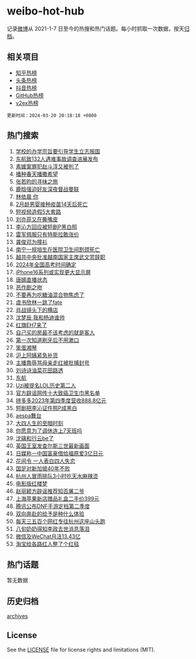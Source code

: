 # weibo-hot-hub

记录[微博](https://www.weibo.com)从 2021-1-7 日至今的热搜和热门话题。每小时抓取一次数据，按天[归档](archives)。

## 相关项目

- [知乎热榜](https://github.com/lonnyzhang423/zhihu-hot-hub)
- [头条热榜](https://github.com/lonnyzhang423/toutiao-hot-hub)
- [抖音热榜](https://github.com/lonnyzhang423/douyin-hot-hub)
- [GitHub热榜](https://github.com/lonnyzhang423/github-hot-hub)
- [v2ex热榜](https://github.com/lonnyzhang423/v2ex-hot-hub)


`更新时间：2024-03-20 20:18:18 +0800`

## 热门搜索

1. [学校的办学宗旨要引导学生立志报国](https://m.weibo.cn/search?containerid=100103type%3D1%26t%3D10%26q%3D%23%E5%AD%A6%E6%A0%A1%E7%9A%84%E5%8A%9E%E5%AD%A6%E5%AE%97%E6%97%A8%E8%A6%81%E5%BC%95%E5%AF%BC%E5%AD%A6%E7%94%9F%E7%AB%8B%E5%BF%97%E6%8A%A5%E5%9B%BD%23&stream_entry_id=51&isnewpage=1&extparam=seat%3D1%26filter_type%3Drealtimehot%26stream_entry_id%3D51%26pos%3D0%26c_type%3D51%26dgr%3D0%26q%3D%2523%25E5%25AD%25A6%25E6%25A0%25A1%25E7%259A%2584%25E5%258A%259E%25E5%25AD%25A6%25E5%25AE%2597%25E6%2597%25A8%25E8%25A6%2581%25E5%25BC%2595%25E5%25AF%25BC%25E5%25AD%25A6%25E7%2594%259F%25E7%25AB%258B%25E5%25BF%2597%25E6%258A%25A5%25E5%259B%25BD%2523%26cate%3D10103%26display_time%3D1710937096%26pre_seqid%3D1710937096970030014184)
1. [东航致132人遇难事故调查进展发布](https://m.weibo.cn/search?containerid=100103type%3D1%26t%3D10%26q%3D%23%E4%B8%9C%E8%88%AA%E8%87%B4132%E4%BA%BA%E9%81%87%E9%9A%BE%E4%BA%8B%E6%95%85%E8%B0%83%E6%9F%A5%E8%BF%9B%E5%B1%95%E5%8F%91%E5%B8%83%23&stream_entry_id=31&isnewpage=1&extparam=seat%3D1%26lcate%3D5001%26pos%3D0%26realpos%3D1%26q%3D%2523%25E4%25B8%259C%25E8%2588%25AA%25E8%2587%25B4132%25E4%25BA%25BA%25E9%2581%2587%25E9%259A%25BE%25E4%25BA%258B%25E6%2595%2585%25E8%25B0%2583%25E6%259F%25A5%25E8%25BF%259B%25E5%25B1%2595%25E5%258F%2591%25E5%25B8%2583%2523%26dgr%3D0%26filter_type%3Drealtimehot%26cate%3D5001%26c_type%3D31%26flag%3D2%26stream_entry_id%3D31%26band_rank%3D1%26display_time%3D1710937096%26pre_seqid%3D1710937096970030014184)
1. [素媛案罪犯赵斗淳又被判了](https://m.weibo.cn/search?containerid=100103type%3D1%26t%3D10%26q%3D%23%E7%B4%A0%E5%AA%9B%E6%A1%88%E7%BD%AA%E7%8A%AF%E8%B5%B5%E6%96%97%E6%B7%B3%E5%8F%88%E8%A2%AB%E5%88%A4%E4%BA%86%23&stream_entry_id=31&isnewpage=1&extparam=seat%3D1%26lcate%3D5001%26pos%3D1%26realpos%3D2%26q%3D%2523%25E7%25B4%25A0%25E5%25AA%259B%25E6%25A1%2588%25E7%25BD%25AA%25E7%258A%25AF%25E8%25B5%25B5%25E6%2596%2597%25E6%25B7%25B3%25E5%258F%2588%25E8%25A2%25AB%25E5%2588%25A4%25E4%25BA%2586%2523%26dgr%3D0%26filter_type%3Drealtimehot%26cate%3D5001%26c_type%3D31%26flag%3D1%26stream_entry_id%3D31%26band_rank%3D2%26display_time%3D1710937096%26pre_seqid%3D1710937096970030014184)
1. [播种春天播撒希望](https://m.weibo.cn/search?containerid=100103type%3D1%26t%3D10%26q%3D%23%E6%92%AD%E7%A7%8D%E6%98%A5%E5%A4%A9%E6%92%AD%E6%92%92%E5%B8%8C%E6%9C%9B%23&stream_entry_id=31&isnewpage=1&extparam=seat%3D1%26lcate%3D5001%26pos%3D2%26realpos%3D3%26q%3D%2523%25E6%2592%25AD%25E7%25A7%258D%25E6%2598%25A5%25E5%25A4%25A9%25E6%2592%25AD%25E6%2592%2592%25E5%25B8%258C%25E6%259C%259B%2523%26dgr%3D0%26filter_type%3Drealtimehot%26cate%3D5001%26c_type%3D31%26flag%3D0%26stream_entry_id%3D31%26band_rank%3D3%26display_time%3D1710937096%26pre_seqid%3D1710937096970030014184)
1. [张若昀的寻味之旅](https://m.weibo.cn/search?containerid=100103type%3D1%26t%3D10%26q%3D%23%E5%BC%A0%E8%8B%A5%E6%98%80%E7%9A%84%E5%AF%BB%E5%91%B3%E4%B9%8B%E6%97%85%23&stream_entry_id=31&isnewpage=1&extparam=seat%3D1%26topic_ad%3D1%26lcate%3D5001%26is_ad_pos%3D1%26pos%3D3%26stream_entry_id%3D31%26q%3D%2523%25E5%25BC%25A0%25E8%258B%25A5%25E6%2598%2580%25E7%259A%2584%25E5%25AF%25BB%25E5%2591%25B3%25E4%25B9%258B%25E6%2597%2585%2523%26dgr%3D0%26filter_type%3Drealtimehot%26band_rank%3D4%26c_type%3D31%26adid%3D227154%26cate%3D5001%26display_time%3D1710937096%26pre_seqid%3D1710937096970030014184)
1. [鹿晗强迫好友深夜督战曼联](https://m.weibo.cn/search?containerid=100103type%3D1%26t%3D10%26q%3D%E9%B9%BF%E6%99%97%E5%BC%BA%E8%BF%AB%E5%A5%BD%E5%8F%8B%E6%B7%B1%E5%A4%9C%E7%9D%A3%E6%88%98%E6%9B%BC%E8%81%94&stream_entry_id=31&isnewpage=1&extparam=seat%3D1%26lcate%3D5001%26pos%3D4%26realpos%3D4%26q%3D%25E9%25B9%25BF%25E6%2599%2597%25E5%25BC%25BA%25E8%25BF%25AB%25E5%25A5%25BD%25E5%258F%258B%25E6%25B7%25B1%25E5%25A4%259C%25E7%259D%25A3%25E6%2588%2598%25E6%259B%25BC%25E8%2581%2594%26dgr%3D0%26filter_type%3Drealtimehot%26cate%3D5001%26c_type%3D31%26flag%3D1%26stream_entry_id%3D31%26band_rank%3D4%26display_time%3D1710937096%26pre_seqid%3D1710937096970030014184)
1. [林依晨 你](https://m.weibo.cn/search?containerid=100103type%3D1%26t%3D10%26q%3D%E6%9E%97%E4%BE%9D%E6%99%A8+%E4%BD%A0&stream_entry_id=31&isnewpage=1&extparam=seat%3D1%26lcate%3D5001%26pos%3D5%26realpos%3D5%26q%3D%25E6%259E%2597%25E4%25BE%259D%25E6%2599%25A8%2520%25E4%25BD%25A0%26dgr%3D0%26filter_type%3Drealtimehot%26cate%3D5001%26c_type%3D31%26flag%3D2%26stream_entry_id%3D31%26band_rank%3D5%26display_time%3D1710937096%26pre_seqid%3D1710937096970030014184)
1. [2月龄男婴接种疫苗14天后死亡](https://m.weibo.cn/search?containerid=100103type%3D1%26t%3D10%26q%3D%232%E6%9C%88%E9%BE%84%E7%94%B7%E5%A9%B4%E6%8E%A5%E7%A7%8D%E7%96%AB%E8%8B%9714%E5%A4%A9%E5%90%8E%E6%AD%BB%E4%BA%A1%23&stream_entry_id=31&isnewpage=1&extparam=seat%3D1%26lcate%3D5001%26pos%3D6%26realpos%3D6%26q%3D%25232%25E6%259C%2588%25E9%25BE%2584%25E7%2594%25B7%25E5%25A9%25B4%25E6%258E%25A5%25E7%25A7%258D%25E7%2596%25AB%25E8%258B%259714%25E5%25A4%25A9%25E5%2590%258E%25E6%25AD%25BB%25E4%25BA%25A1%2523%26dgr%3D0%26filter_type%3Drealtimehot%26cate%3D5001%26c_type%3D31%26flag%3D1%26stream_entry_id%3D31%26band_rank%3D6%26display_time%3D1710937096%26pre_seqid%3D1710937096970030014184)
1. [短视频造假5大套路](https://m.weibo.cn/search?containerid=100103type%3D1%26t%3D10%26q%3D%23%E7%9F%AD%E8%A7%86%E9%A2%91%E9%80%A0%E5%81%875%E5%A4%A7%E5%A5%97%E8%B7%AF%23&stream_entry_id=31&isnewpage=1&extparam=seat%3D1%26lcate%3D5001%26is_ad_pos%3D1%26pos%3D7%26stream_entry_id%3D31%26q%3D%2523%25E7%259F%25AD%25E8%25A7%2586%25E9%25A2%2591%25E9%2580%25A0%25E5%2581%25875%25E5%25A4%25A7%25E5%25A5%2597%25E8%25B7%25AF%2523%26dgr%3D0%26filter_type%3Drealtimehot%26band_rank%3D7%26c_type%3D31%26adid%3D227693%26cate%3D5001%26display_time%3D1710937096%26pre_seqid%3D1710937096970030014184)
1. [刘亦菲又在撕嘴皮](https://m.weibo.cn/search?containerid=100103type%3D1%26t%3D10%26q%3D%23%E5%88%98%E4%BA%A6%E8%8F%B2%E5%8F%88%E5%9C%A8%E6%92%95%E5%98%B4%E7%9A%AE%23&stream_entry_id=31&isnewpage=1&extparam=seat%3D1%26lcate%3D5001%26pos%3D8%26realpos%3D7%26q%3D%2523%25E5%2588%2598%25E4%25BA%25A6%25E8%258F%25B2%25E5%258F%2588%25E5%259C%25A8%25E6%2592%2595%25E5%2598%25B4%25E7%259A%25AE%2523%26dgr%3D0%26filter_type%3Drealtimehot%26cate%3D5001%26c_type%3D31%26flag%3D1%26stream_entry_id%3D31%26band_rank%3D7%26display_time%3D1710937096%26pre_seqid%3D1710937096970030014184)
1. [李沁方回应被短剧P黑白照](https://m.weibo.cn/search?containerid=100103type%3D1%26t%3D10%26q%3D%23%E6%9D%8E%E6%B2%81%E6%96%B9%E5%9B%9E%E5%BA%94%E8%A2%AB%E7%9F%AD%E5%89%A7P%E9%BB%91%E7%99%BD%E7%85%A7%23&stream_entry_id=31&isnewpage=1&extparam=seat%3D1%26lcate%3D5001%26pos%3D9%26realpos%3D8%26q%3D%2523%25E6%259D%258E%25E6%25B2%2581%25E6%2596%25B9%25E5%259B%259E%25E5%25BA%2594%25E8%25A2%25AB%25E7%259F%25AD%25E5%2589%25A7P%25E9%25BB%2591%25E7%2599%25BD%25E7%2585%25A7%2523%26dgr%3D0%26filter_type%3Drealtimehot%26cate%3D5001%26c_type%3D31%26flag%3D2%26stream_entry_id%3D31%26band_rank%3D8%26display_time%3D1710937096%26pre_seqid%3D1710937096970030014184)
1. [雷军佩服只有特斯拉敢涨价](https://m.weibo.cn/search?containerid=100103type%3D1%26t%3D10%26q%3D%23%E9%9B%B7%E5%86%9B%E4%BD%A9%E6%9C%8D%E5%8F%AA%E6%9C%89%E7%89%B9%E6%96%AF%E6%8B%89%E6%95%A2%E6%B6%A8%E4%BB%B7%23&stream_entry_id=31&isnewpage=1&extparam=seat%3D1%26lcate%3D5001%26pos%3D10%26realpos%3D9%26q%3D%2523%25E9%259B%25B7%25E5%2586%259B%25E4%25BD%25A9%25E6%259C%258D%25E5%258F%25AA%25E6%259C%2589%25E7%2589%25B9%25E6%2596%25AF%25E6%258B%2589%25E6%2595%25A2%25E6%25B6%25A8%25E4%25BB%25B7%2523%26dgr%3D0%26filter_type%3Drealtimehot%26cate%3D5001%26c_type%3D31%26flag%3D1%26stream_entry_id%3D31%26band_rank%3D9%26display_time%3D1710937096%26pre_seqid%3D1710937096970030014184)
1. [龚俊邓为撞衫](https://m.weibo.cn/search?containerid=100103type%3D1%26t%3D10%26q%3D%23%E9%BE%9A%E4%BF%8A%E9%82%93%E4%B8%BA%E6%92%9E%E8%A1%AB%23&stream_entry_id=31&isnewpage=1&extparam=seat%3D1%26lcate%3D5001%26pos%3D11%26realpos%3D10%26q%3D%2523%25E9%25BE%259A%25E4%25BF%258A%25E9%2582%2593%25E4%25B8%25BA%25E6%2592%259E%25E8%25A1%25AB%2523%26dgr%3D0%26filter_type%3Drealtimehot%26cate%3D5001%26c_type%3D31%26flag%3D1%26stream_entry_id%3D31%26band_rank%3D10%26display_time%3D1710937096%26pre_seqid%3D1710937096970030014184)
1. [南宁一规培生在医院卫生间割颈死亡](https://m.weibo.cn/search?containerid=100103type%3D1%26t%3D10%26q%3D%23%E5%8D%97%E5%AE%81%E4%B8%80%E8%A7%84%E5%9F%B9%E7%94%9F%E5%9C%A8%E5%8C%BB%E9%99%A2%E5%8D%AB%E7%94%9F%E9%97%B4%E5%89%B2%E9%A2%88%E6%AD%BB%E4%BA%A1%23&stream_entry_id=31&isnewpage=1&extparam=seat%3D1%26lcate%3D5001%26pos%3D12%26realpos%3D11%26q%3D%2523%25E5%258D%2597%25E5%25AE%2581%25E4%25B8%2580%25E8%25A7%2584%25E5%259F%25B9%25E7%2594%259F%25E5%259C%25A8%25E5%258C%25BB%25E9%2599%25A2%25E5%258D%25AB%25E7%2594%259F%25E9%2597%25B4%25E5%2589%25B2%25E9%25A2%2588%25E6%25AD%25BB%25E4%25BA%25A1%2523%26dgr%3D0%26filter_type%3Drealtimehot%26cate%3D5001%26c_type%3D31%26flag%3D2%26stream_entry_id%3D31%26band_rank%3D11%26display_time%3D1710937096%26pre_seqid%3D1710937096970030014184)
1. [越共中央批准越南国家主席武文赏辞职](https://m.weibo.cn/search?containerid=100103type%3D1%26t%3D10%26q%3D%23%E8%B6%8A%E5%85%B1%E4%B8%AD%E5%A4%AE%E6%89%B9%E5%87%86%E8%B6%8A%E5%8D%97%E5%9B%BD%E5%AE%B6%E4%B8%BB%E5%B8%AD%E6%AD%A6%E6%96%87%E8%B5%8F%E8%BE%9E%E8%81%8C%23&stream_entry_id=31&isnewpage=1&extparam=seat%3D1%26lcate%3D5001%26pos%3D13%26realpos%3D12%26q%3D%2523%25E8%25B6%258A%25E5%2585%25B1%25E4%25B8%25AD%25E5%25A4%25AE%25E6%2589%25B9%25E5%2587%2586%25E8%25B6%258A%25E5%258D%2597%25E5%259B%25BD%25E5%25AE%25B6%25E4%25B8%25BB%25E5%25B8%25AD%25E6%25AD%25A6%25E6%2596%2587%25E8%25B5%258F%25E8%25BE%259E%25E8%2581%258C%2523%26dgr%3D0%26filter_type%3Drealtimehot%26cate%3D5001%26c_type%3D31%26flag%3D1%26stream_entry_id%3D31%26band_rank%3D12%26display_time%3D1710937096%26pre_seqid%3D1710937096970030014184)
1. [2024年全国高考时间确定](https://m.weibo.cn/search?containerid=100103type%3D1%26t%3D10%26q%3D%232024%E5%B9%B4%E5%85%A8%E5%9B%BD%E9%AB%98%E8%80%83%E6%97%B6%E9%97%B4%E7%A1%AE%E5%AE%9A%23&stream_entry_id=31&isnewpage=1&extparam=seat%3D1%26lcate%3D5001%26pos%3D14%26realpos%3D13%26q%3D%25232024%25E5%25B9%25B4%25E5%2585%25A8%25E5%259B%25BD%25E9%25AB%2598%25E8%2580%2583%25E6%2597%25B6%25E9%2597%25B4%25E7%25A1%25AE%25E5%25AE%259A%2523%26dgr%3D0%26filter_type%3Drealtimehot%26cate%3D5001%26c_type%3D31%26flag%3D0%26stream_entry_id%3D31%26band_rank%3D13%26display_time%3D1710937096%26pre_seqid%3D1710937096970030014184)
1. [iPhone16系列或实现更大显示屏](https://m.weibo.cn/search?containerid=100103type%3D1%26t%3D10%26q%3D%23iPhone16%E7%B3%BB%E5%88%97%E6%88%96%E5%AE%9E%E7%8E%B0%E6%9B%B4%E5%A4%A7%E6%98%BE%E7%A4%BA%E5%B1%8F%23&stream_entry_id=31&isnewpage=1&extparam=seat%3D1%26lcate%3D5001%26pos%3D15%26realpos%3D14%26q%3D%2523iPhone16%25E7%25B3%25BB%25E5%2588%2597%25E6%2588%2596%25E5%25AE%259E%25E7%258E%25B0%25E6%259B%25B4%25E5%25A4%25A7%25E6%2598%25BE%25E7%25A4%25BA%25E5%25B1%258F%2523%26dgr%3D0%26filter_type%3Drealtimehot%26cate%3D5001%26c_type%3D31%26flag%3D0%26stream_entry_id%3D31%26band_rank%3D14%26display_time%3D1710937096%26pre_seqid%3D1710937096970030014184)
1. [唐嫣直播状态](https://m.weibo.cn/search?containerid=100103type%3D1%26t%3D10%26q%3D%E5%94%90%E5%AB%A3%E7%9B%B4%E6%92%AD%E7%8A%B6%E6%80%81&stream_entry_id=31&isnewpage=1&extparam=seat%3D1%26lcate%3D5001%26pos%3D16%26realpos%3D15%26q%3D%25E5%2594%2590%25E5%25AB%25A3%25E7%259B%25B4%25E6%2592%25AD%25E7%258A%25B6%25E6%2580%2581%26dgr%3D0%26filter_type%3Drealtimehot%26cate%3D5001%26c_type%3D31%26flag%3D1%26stream_entry_id%3D31%26band_rank%3D15%26display_time%3D1710937096%26pre_seqid%3D1710937096970030014184)
1. [恶作剧之吻](https://m.weibo.cn/search?containerid=100103type%3D1%26t%3D10%26q%3D%E6%81%B6%E4%BD%9C%E5%89%A7%E4%B9%8B%E5%90%BB&stream_entry_id=31&isnewpage=1&extparam=seat%3D1%26lcate%3D5001%26pos%3D17%26realpos%3D16%26q%3D%25E6%2581%25B6%25E4%25BD%259C%25E5%2589%25A7%25E4%25B9%258B%25E5%2590%25BB%26dgr%3D0%26filter_type%3Drealtimehot%26cate%3D5001%26c_type%3D31%26flag%3D0%26stream_entry_id%3D31%26band_rank%3D16%26display_time%3D1710937096%26pre_seqid%3D1710937096970030014184)
1. [不要再为吃糖油混合物焦虑了](https://m.weibo.cn/search?containerid=100103type%3D1%26t%3D10%26q%3D%23%E4%B8%8D%E8%A6%81%E5%86%8D%E4%B8%BA%E5%90%83%E7%B3%96%E6%B2%B9%E6%B7%B7%E5%90%88%E7%89%A9%E7%84%A6%E8%99%91%E4%BA%86%23&stream_entry_id=31&isnewpage=1&extparam=seat%3D1%26lcate%3D5001%26pos%3D18%26realpos%3D17%26q%3D%2523%25E4%25B8%258D%25E8%25A6%2581%25E5%2586%258D%25E4%25B8%25BA%25E5%2590%2583%25E7%25B3%2596%25E6%25B2%25B9%25E6%25B7%25B7%25E5%2590%2588%25E7%2589%25A9%25E7%2584%25A6%25E8%2599%2591%25E4%25BA%2586%2523%26dgr%3D0%26filter_type%3Drealtimehot%26cate%3D5001%26c_type%3D31%26flag%3D0%26stream_entry_id%3D31%26band_rank%3D17%26display_time%3D1710937096%26pre_seqid%3D1710937096970030014184)
1. [虞书欣林一跳了fate](https://m.weibo.cn/search?containerid=100103type%3D1%26t%3D10%26q%3D%23%E8%99%9E%E4%B9%A6%E6%AC%A3%E6%9E%97%E4%B8%80%E8%B7%B3%E4%BA%86fate%23&stream_entry_id=31&isnewpage=1&extparam=seat%3D1%26lcate%3D5001%26pos%3D19%26realpos%3D18%26q%3D%2523%25E8%2599%259E%25E4%25B9%25A6%25E6%25AC%25A3%25E6%259E%2597%25E4%25B8%2580%25E8%25B7%25B3%25E4%25BA%2586fate%2523%26dgr%3D0%26filter_type%3Drealtimehot%26cate%3D5001%26c_type%3D31%26flag%3D1%26stream_entry_id%3D31%26band_rank%3D18%26display_time%3D1710937096%26pre_seqid%3D1710937096970030014184)
1. [肖战镜头下的横店](https://m.weibo.cn/search?containerid=100103type%3D1%26t%3D10%26q%3D%23%E8%82%96%E6%88%98%E9%95%9C%E5%A4%B4%E4%B8%8B%E7%9A%84%E6%A8%AA%E5%BA%97%23&stream_entry_id=31&isnewpage=1&extparam=seat%3D1%26lcate%3D5001%26pos%3D20%26realpos%3D19%26q%3D%2523%25E8%2582%2596%25E6%2588%2598%25E9%2595%259C%25E5%25A4%25B4%25E4%25B8%258B%25E7%259A%2584%25E6%25A8%25AA%25E5%25BA%2597%2523%26dgr%3D0%26filter_type%3Drealtimehot%26cate%3D5001%26c_type%3D31%26flag%3D1%26stream_entry_id%3D31%26band_rank%3D19%26display_time%3D1710937096%26pre_seqid%3D1710937096970030014184)
1. [沈梦辰 我和杨迪谁帅](https://m.weibo.cn/search?containerid=100103type%3D1%26t%3D10%26q%3D%E6%B2%88%E6%A2%A6%E8%BE%B0+%E6%88%91%E5%92%8C%E6%9D%A8%E8%BF%AA%E8%B0%81%E5%B8%85&stream_entry_id=31&isnewpage=1&extparam=seat%3D1%26lcate%3D5001%26pos%3D21%26realpos%3D20%26q%3D%25E6%25B2%2588%25E6%25A2%25A6%25E8%25BE%25B0%2520%25E6%2588%2591%25E5%2592%258C%25E6%259D%25A8%25E8%25BF%25AA%25E8%25B0%2581%25E5%25B8%2585%26dgr%3D0%26filter_type%3Drealtimehot%26cate%3D5001%26c_type%3D31%26flag%3D1%26stream_entry_id%3D31%26band_rank%3D20%26display_time%3D1710937096%26pre_seqid%3D1710937096970030014184)
1. [红旗EH7来了](https://m.weibo.cn/search?containerid=100103type%3D1%26t%3D10%26q%3D%23%E7%BA%A2%E6%97%97EH7%E6%9D%A5%E4%BA%86%23&stream_entry_id=31&isnewpage=1&extparam=seat%3D1%26lcate%3D5001%26pos%3D22%26realpos%3D21%26q%3D%2523%25E7%25BA%25A2%25E6%2597%2597EH7%25E6%259D%25A5%25E4%25BA%2586%2523%26dgr%3D0%26filter_type%3Drealtimehot%26adid%3D227695%26cate%3D5001%26c_type%3D31%26flag%3D0%26stream_entry_id%3D31%26band_rank%3D21%26display_time%3D1710937096%26pre_seqid%3D1710937096970030014184)
1. [自己买的房最不该考虑的就是客人](https://m.weibo.cn/search?containerid=100103type%3D1%26t%3D10%26q%3D%23%E8%87%AA%E5%B7%B1%E4%B9%B0%E7%9A%84%E6%88%BF%E6%9C%80%E4%B8%8D%E8%AF%A5%E8%80%83%E8%99%91%E7%9A%84%E5%B0%B1%E6%98%AF%E5%AE%A2%E4%BA%BA%23&stream_entry_id=31&isnewpage=1&extparam=seat%3D1%26lcate%3D5001%26pos%3D23%26realpos%3D22%26q%3D%2523%25E8%2587%25AA%25E5%25B7%25B1%25E4%25B9%25B0%25E7%259A%2584%25E6%2588%25BF%25E6%259C%2580%25E4%25B8%258D%25E8%25AF%25A5%25E8%2580%2583%25E8%2599%2591%25E7%259A%2584%25E5%25B0%25B1%25E6%2598%25AF%25E5%25AE%25A2%25E4%25BA%25BA%2523%26dgr%3D0%26filter_type%3Drealtimehot%26cate%3D5001%26c_type%3D31%26flag%3D1%26stream_entry_id%3D31%26band_rank%3D22%26display_time%3D1710937096%26pre_seqid%3D1710937096970030014184)
1. [第一次知道刷牙后不用漱口](https://m.weibo.cn/search?containerid=100103type%3D1%26t%3D10%26q%3D%23%E7%AC%AC%E4%B8%80%E6%AC%A1%E7%9F%A5%E9%81%93%E5%88%B7%E7%89%99%E5%90%8E%E4%B8%8D%E7%94%A8%E6%BC%B1%E5%8F%A3%23&stream_entry_id=31&isnewpage=1&extparam=seat%3D1%26lcate%3D5001%26pos%3D24%26realpos%3D23%26q%3D%2523%25E7%25AC%25AC%25E4%25B8%2580%25E6%25AC%25A1%25E7%259F%25A5%25E9%2581%2593%25E5%2588%25B7%25E7%2589%2599%25E5%2590%258E%25E4%25B8%258D%25E7%2594%25A8%25E6%25BC%25B1%25E5%258F%25A3%2523%26dgr%3D0%26filter_type%3Drealtimehot%26cate%3D5001%26c_type%3D31%26flag%3D0%26stream_entry_id%3D31%26band_rank%3D23%26display_time%3D1710937096%26pre_seqid%3D1710937096970030014184)
1. [笨蛋湘琴](https://m.weibo.cn/search?containerid=100103type%3D1%26t%3D10%26q%3D%E7%AC%A8%E8%9B%8B%E6%B9%98%E7%90%B4&stream_entry_id=31&isnewpage=1&extparam=seat%3D1%26lcate%3D5001%26pos%3D25%26realpos%3D24%26q%3D%25E7%25AC%25A8%25E8%259B%258B%25E6%25B9%2598%25E7%2590%25B4%26dgr%3D0%26filter_type%3Drealtimehot%26cate%3D5001%26c_type%3D31%26flag%3D1%26stream_entry_id%3D31%26band_rank%3D24%26display_time%3D1710937096%26pre_seqid%3D1710937096970030014184)
1. [沪上阿姨紧急补货](https://m.weibo.cn/search?containerid=100103type%3D1%26t%3D10%26q%3D%23%E6%B2%AA%E4%B8%8A%E9%98%BF%E5%A7%A8%E7%B4%A7%E6%80%A5%E8%A1%A5%E8%B4%A7%23&stream_entry_id=31&isnewpage=1&extparam=seat%3D1%26lcate%3D5001%26pos%3D26%26realpos%3D25%26q%3D%2523%25E6%25B2%25AA%25E4%25B8%258A%25E9%2598%25BF%25E5%25A7%25A8%25E7%25B4%25A7%25E6%2580%25A5%25E8%25A1%25A5%25E8%25B4%25A7%2523%26dgr%3D0%26filter_type%3Drealtimehot%26cate%3D5001%26c_type%3D31%26flag%3D1%26stream_entry_id%3D31%26band_rank%3D25%26display_time%3D1710937096%26pre_seqid%3D1710937096970030014184)
1. [主播靠辱骂母亲走红被批捕封号](https://m.weibo.cn/search?containerid=100103type%3D1%26t%3D10%26q%3D%23%E4%B8%BB%E6%92%AD%E9%9D%A0%E8%BE%B1%E9%AA%82%E6%AF%8D%E4%BA%B2%E8%B5%B0%E7%BA%A2%E8%A2%AB%E6%89%B9%E6%8D%95%E5%B0%81%E5%8F%B7%23&stream_entry_id=31&isnewpage=1&extparam=seat%3D1%26lcate%3D5001%26pos%3D27%26realpos%3D26%26q%3D%2523%25E4%25B8%25BB%25E6%2592%25AD%25E9%259D%25A0%25E8%25BE%25B1%25E9%25AA%2582%25E6%25AF%258D%25E4%25BA%25B2%25E8%25B5%25B0%25E7%25BA%25A2%25E8%25A2%25AB%25E6%2589%25B9%25E6%258D%2595%25E5%25B0%2581%25E5%258F%25B7%2523%26dgr%3D0%26filter_type%3Drealtimehot%26cate%3D5001%26c_type%3D31%26flag%3D0%26stream_entry_id%3D31%26band_rank%3D26%26display_time%3D1710937096%26pre_seqid%3D1710937096970030014184)
1. [刘诗诗油菜花田路透](https://m.weibo.cn/search?containerid=100103type%3D1%26t%3D10%26q%3D%23%E5%88%98%E8%AF%97%E8%AF%97%E6%B2%B9%E8%8F%9C%E8%8A%B1%E7%94%B0%E8%B7%AF%E9%80%8F%23&stream_entry_id=31&isnewpage=1&extparam=seat%3D1%26lcate%3D5001%26pos%3D28%26realpos%3D27%26q%3D%2523%25E5%2588%2598%25E8%25AF%2597%25E8%25AF%2597%25E6%25B2%25B9%25E8%258F%259C%25E8%258A%25B1%25E7%2594%25B0%25E8%25B7%25AF%25E9%2580%258F%2523%26dgr%3D0%26filter_type%3Drealtimehot%26cate%3D5001%26c_type%3D31%26flag%3D1%26stream_entry_id%3D31%26band_rank%3D27%26display_time%3D1710937096%26pre_seqid%3D1710937096970030014184)
1. [东航](https://m.weibo.cn/search?containerid=100103type%3D1%26t%3D10%26q%3D%E4%B8%9C%E8%88%AA&stream_entry_id=31&isnewpage=1&extparam=seat%3D1%26lcate%3D5001%26pos%3D29%26realpos%3D28%26q%3D%25E4%25B8%259C%25E8%2588%25AA%26dgr%3D0%26filter_type%3Drealtimehot%26cate%3D5001%26c_type%3D31%26flag%3D0%26stream_entry_id%3D31%26band_rank%3D28%26display_time%3D1710937096%26pre_seqid%3D1710937096970030014184)
1. [Uzi被提名LOL历史第二人](https://m.weibo.cn/search?containerid=100103type%3D1%26t%3D10%26q%3D%23Uzi%E8%A2%AB%E6%8F%90%E5%90%8DLOL%E5%8E%86%E5%8F%B2%E7%AC%AC%E4%BA%8C%E4%BA%BA%23&stream_entry_id=31&isnewpage=1&extparam=seat%3D1%26lcate%3D5001%26pos%3D30%26realpos%3D29%26q%3D%2523Uzi%25E8%25A2%25AB%25E6%258F%2590%25E5%2590%258DLOL%25E5%258E%2586%25E5%258F%25B2%25E7%25AC%25AC%25E4%25BA%258C%25E4%25BA%25BA%2523%26dgr%3D0%26filter_type%3Drealtimehot%26cate%3D5001%26c_type%3D31%26flag%3D1%26stream_entry_id%3D31%26band_rank%3D29%26display_time%3D1710937096%26pre_seqid%3D1710937096970030014184)
1. [官方辟谣网传十大致癌卫生巾黑名单](https://m.weibo.cn/search?containerid=100103type%3D1%26t%3D10%26q%3D%23%E5%AE%98%E6%96%B9%E8%BE%9F%E8%B0%A3%E7%BD%91%E4%BC%A0%E5%8D%81%E5%A4%A7%E8%87%B4%E7%99%8C%E5%8D%AB%E7%94%9F%E5%B7%BE%E9%BB%91%E5%90%8D%E5%8D%95%23&stream_entry_id=31&isnewpage=1&extparam=seat%3D1%26lcate%3D5001%26pos%3D31%26realpos%3D30%26q%3D%2523%25E5%25AE%2598%25E6%2596%25B9%25E8%25BE%259F%25E8%25B0%25A3%25E7%25BD%2591%25E4%25BC%25A0%25E5%258D%2581%25E5%25A4%25A7%25E8%2587%25B4%25E7%2599%258C%25E5%258D%25AB%25E7%2594%259F%25E5%25B7%25BE%25E9%25BB%2591%25E5%2590%258D%25E5%258D%2595%2523%26dgr%3D0%26filter_type%3Drealtimehot%26cate%3D5001%26c_type%3D31%26flag%3D1%26stream_entry_id%3D31%26band_rank%3D30%26display_time%3D1710937096%26pre_seqid%3D1710937096970030014184)
1. [拼多多2023年第四季度营收888.8亿元](https://m.weibo.cn/search?containerid=100103type%3D1%26t%3D10%26q%3D%23%E6%8B%BC%E5%A4%9A%E5%A4%9A2023%E5%B9%B4%E7%AC%AC%E5%9B%9B%E5%AD%A3%E5%BA%A6%E8%90%A5%E6%94%B6888.8%E4%BA%BF%E5%85%83%23&stream_entry_id=31&isnewpage=1&extparam=seat%3D1%26lcate%3D5001%26pos%3D32%26realpos%3D31%26q%3D%2523%25E6%258B%25BC%25E5%25A4%259A%25E5%25A4%259A2023%25E5%25B9%25B4%25E7%25AC%25AC%25E5%259B%259B%25E5%25AD%25A3%25E5%25BA%25A6%25E8%2590%25A5%25E6%2594%25B6888.8%25E4%25BA%25BF%25E5%2585%2583%2523%26dgr%3D0%26filter_type%3Drealtimehot%26cate%3D5001%26c_type%3D31%26flag%3D1%26stream_entry_id%3D31%26band_rank%3D31%26display_time%3D1710937096%26pre_seqid%3D1710937096970030014184)
1. [短剧把李沁证件照P成黑白](https://m.weibo.cn/search?containerid=100103type%3D1%26t%3D10%26q%3D%23%E7%9F%AD%E5%89%A7%E6%8A%8A%E6%9D%8E%E6%B2%81%E8%AF%81%E4%BB%B6%E7%85%A7P%E6%88%90%E9%BB%91%E7%99%BD%23&stream_entry_id=31&isnewpage=1&extparam=seat%3D1%26lcate%3D5001%26pos%3D33%26realpos%3D32%26q%3D%2523%25E7%259F%25AD%25E5%2589%25A7%25E6%258A%258A%25E6%259D%258E%25E6%25B2%2581%25E8%25AF%2581%25E4%25BB%25B6%25E7%2585%25A7P%25E6%2588%2590%25E9%25BB%2591%25E7%2599%25BD%2523%26dgr%3D0%26filter_type%3Drealtimehot%26cate%3D5001%26c_type%3D31%26flag%3D0%26stream_entry_id%3D31%26band_rank%3D32%26display_time%3D1710937096%26pre_seqid%3D1710937096970030014184)
1. [aespa舞台](https://m.weibo.cn/search?containerid=100103type%3D1%26t%3D10%26q%3Daespa%E8%88%9E%E5%8F%B0&stream_entry_id=31&isnewpage=1&extparam=seat%3D1%26lcate%3D5001%26pos%3D34%26realpos%3D33%26q%3Daespa%25E8%2588%259E%25E5%258F%25B0%26dgr%3D0%26filter_type%3Drealtimehot%26cate%3D5001%26c_type%3D31%26flag%3D0%26stream_entry_id%3D31%26band_rank%3D33%26display_time%3D1710937096%26pre_seqid%3D1710937096970030014184)
1. [大四人生的至暗时刻](https://m.weibo.cn/search?containerid=100103type%3D1%26t%3D10%26q%3D%23%E5%A4%A7%E5%9B%9B%E4%BA%BA%E7%94%9F%E7%9A%84%E8%87%B3%E6%9A%97%E6%97%B6%E5%88%BB%23&stream_entry_id=31&isnewpage=1&extparam=seat%3D1%26lcate%3D5001%26pos%3D35%26realpos%3D34%26q%3D%2523%25E5%25A4%25A7%25E5%259B%259B%25E4%25BA%25BA%25E7%2594%259F%25E7%259A%2584%25E8%2587%25B3%25E6%259A%2597%25E6%2597%25B6%25E5%2588%25BB%2523%26dgr%3D0%26filter_type%3Drealtimehot%26cate%3D5001%26c_type%3D31%26flag%3D1%26stream_entry_id%3D31%26band_rank%3D34%26display_time%3D1710937096%26pre_seqid%3D1710937096970030014184)
1. [你愿意为了调休连上7天班吗](https://m.weibo.cn/search?containerid=100103type%3D1%26t%3D10%26q%3D%23%E4%BD%A0%E6%84%BF%E6%84%8F%E4%B8%BA%E4%BA%86%E8%B0%83%E4%BC%91%E8%BF%9E%E4%B8%8A7%E5%A4%A9%E7%8F%AD%E5%90%97%23&stream_entry_id=31&isnewpage=1&extparam=seat%3D1%26lcate%3D5001%26pos%3D36%26realpos%3D35%26q%3D%2523%25E4%25BD%25A0%25E6%2584%25BF%25E6%2584%258F%25E4%25B8%25BA%25E4%25BA%2586%25E8%25B0%2583%25E4%25BC%2591%25E8%25BF%259E%25E4%25B8%258A7%25E5%25A4%25A9%25E7%258F%25AD%25E5%2590%2597%2523%26dgr%3D0%26filter_type%3Drealtimehot%26cate%3D5001%26c_type%3D31%26flag%3D0%26stream_entry_id%3D31%26band_rank%3D35%26display_time%3D1710937096%26pre_seqid%3D1710937096970030014184)
1. [沈璃和行云be了](https://m.weibo.cn/search?containerid=100103type%3D1%26t%3D10%26q%3D%23%E6%B2%88%E7%92%83%E5%92%8C%E8%A1%8C%E4%BA%91be%E4%BA%86%23&stream_entry_id=31&isnewpage=1&extparam=seat%3D1%26lcate%3D5001%26pos%3D37%26realpos%3D36%26q%3D%2523%25E6%25B2%2588%25E7%2592%2583%25E5%2592%258C%25E8%25A1%258C%25E4%25BA%2591be%25E4%25BA%2586%2523%26dgr%3D0%26filter_type%3Drealtimehot%26cate%3D5001%26c_type%3D31%26flag%3D1%26stream_entry_id%3D31%26band_rank%3D36%26display_time%3D1710937096%26pre_seqid%3D1710937096970030014184)
1. [英国王室发查尔斯三世最新画面](https://m.weibo.cn/search?containerid=100103type%3D1%26t%3D10%26q%3D%23%E8%8B%B1%E5%9B%BD%E7%8E%8B%E5%AE%A4%E5%8F%91%E6%9F%A5%E5%B0%94%E6%96%AF%E4%B8%89%E4%B8%96%E6%9C%80%E6%96%B0%E7%94%BB%E9%9D%A2%23&stream_entry_id=31&isnewpage=1&extparam=seat%3D1%26lcate%3D5001%26pos%3D38%26realpos%3D37%26q%3D%2523%25E8%258B%25B1%25E5%259B%25BD%25E7%258E%258B%25E5%25AE%25A4%25E5%258F%2591%25E6%259F%25A5%25E5%25B0%2594%25E6%2596%25AF%25E4%25B8%2589%25E4%25B8%2596%25E6%259C%2580%25E6%2596%25B0%25E7%2594%25BB%25E9%259D%25A2%2523%26dgr%3D0%26filter_type%3Drealtimehot%26cate%3D5001%26c_type%3D31%26flag%3D0%26stream_entry_id%3D31%26band_rank%3D37%26display_time%3D1710937096%26pre_seqid%3D1710937096970030014184)
1. [日媒称一中国富豪借给福原爱3亿日元](https://m.weibo.cn/search?containerid=100103type%3D1%26t%3D10%26q%3D%23%E6%97%A5%E5%AA%92%E7%A7%B0%E4%B8%80%E4%B8%AD%E5%9B%BD%E5%AF%8C%E8%B1%AA%E5%80%9F%E7%BB%99%E7%A6%8F%E5%8E%9F%E7%88%B13%E4%BA%BF%E6%97%A5%E5%85%83%23&stream_entry_id=31&isnewpage=1&extparam=seat%3D1%26lcate%3D5001%26pos%3D39%26realpos%3D38%26q%3D%2523%25E6%2597%25A5%25E5%25AA%2592%25E7%25A7%25B0%25E4%25B8%2580%25E4%25B8%25AD%25E5%259B%25BD%25E5%25AF%258C%25E8%25B1%25AA%25E5%2580%259F%25E7%25BB%2599%25E7%25A6%258F%25E5%258E%259F%25E7%2588%25B13%25E4%25BA%25BF%25E6%2597%25A5%25E5%2585%2583%2523%26dgr%3D0%26filter_type%3Drealtimehot%26cate%3D5001%26c_type%3D31%26flag%3D1%26stream_entry_id%3D31%26band_rank%3D38%26display_time%3D1710937096%26pre_seqid%3D1710937096970030014184)
1. [花间令 一人表白四人失恋](https://m.weibo.cn/search?containerid=100103type%3D1%26t%3D10%26q%3D%E8%8A%B1%E9%97%B4%E4%BB%A4+%E4%B8%80%E4%BA%BA%E8%A1%A8%E7%99%BD%E5%9B%9B%E4%BA%BA%E5%A4%B1%E6%81%8B&stream_entry_id=31&isnewpage=1&extparam=seat%3D1%26lcate%3D5001%26pos%3D40%26realpos%3D39%26q%3D%25E8%258A%25B1%25E9%2597%25B4%25E4%25BB%25A4%2520%25E4%25B8%2580%25E4%25BA%25BA%25E8%25A1%25A8%25E7%2599%25BD%25E5%259B%259B%25E4%25BA%25BA%25E5%25A4%25B1%25E6%2581%258B%26dgr%3D0%26filter_type%3Drealtimehot%26cate%3D5001%26c_type%3D31%26flag%3D1%26stream_entry_id%3D31%26band_rank%3D39%26display_time%3D1710937096%26pre_seqid%3D1710937096970030014184)
1. [国足对新加坡40年不败](https://m.weibo.cn/search?containerid=100103type%3D1%26t%3D10%26q%3D%23%E5%9B%BD%E8%B6%B3%E5%AF%B9%E6%96%B0%E5%8A%A0%E5%9D%A140%E5%B9%B4%E4%B8%8D%E8%B4%A5%23&stream_entry_id=31&isnewpage=1&extparam=seat%3D1%26lcate%3D5001%26pos%3D41%26realpos%3D40%26q%3D%2523%25E5%259B%25BD%25E8%25B6%25B3%25E5%25AF%25B9%25E6%2596%25B0%25E5%258A%25A0%25E5%259D%25A140%25E5%25B9%25B4%25E4%25B8%258D%25E8%25B4%25A5%2523%26dgr%3D0%26filter_type%3Drealtimehot%26cate%3D5001%26c_type%3D31%26flag%3D1%26stream_entry_id%3D31%26band_rank%3D40%26display_time%3D1710937096%26pre_seqid%3D1710937096970030014184)
1. [杭州人冒雨排队3小时吃天水麻辣烫](https://m.weibo.cn/search?containerid=100103type%3D1%26t%3D10%26q%3D%23%E6%9D%AD%E5%B7%9E%E4%BA%BA%E5%86%92%E9%9B%A8%E6%8E%92%E9%98%9F3%E5%B0%8F%E6%97%B6%E5%90%83%E5%A4%A9%E6%B0%B4%E9%BA%BB%E8%BE%A3%E7%83%AB%23&stream_entry_id=31&isnewpage=1&extparam=seat%3D1%26lcate%3D5001%26pos%3D42%26realpos%3D41%26q%3D%2523%25E6%259D%25AD%25E5%25B7%259E%25E4%25BA%25BA%25E5%2586%2592%25E9%259B%25A8%25E6%258E%2592%25E9%2598%259F3%25E5%25B0%258F%25E6%2597%25B6%25E5%2590%2583%25E5%25A4%25A9%25E6%25B0%25B4%25E9%25BA%25BB%25E8%25BE%25A3%25E7%2583%25AB%2523%26dgr%3D0%26filter_type%3Drealtimehot%26cate%3D5001%26c_type%3D31%26flag%3D32768%26stream_entry_id%3D31%26band_rank%3D41%26display_time%3D1710937096%26pre_seqid%3D1710937096970030014184)
1. [电影版红楼梦](https://m.weibo.cn/search?containerid=100103type%3D1%26t%3D10%26q%3D%23%E7%94%B5%E5%BD%B1%E7%89%88%E7%BA%A2%E6%A5%BC%E6%A2%A6%23&stream_entry_id=31&isnewpage=1&extparam=seat%3D1%26lcate%3D5001%26pos%3D43%26realpos%3D42%26q%3D%2523%25E7%2594%25B5%25E5%25BD%25B1%25E7%2589%2588%25E7%25BA%25A2%25E6%25A5%25BC%25E6%25A2%25A6%2523%26dgr%3D0%26filter_type%3Drealtimehot%26cate%3D5001%26c_type%3D31%26flag%3D1%26stream_entry_id%3D31%26band_rank%3D42%26display_time%3D1710937096%26pre_seqid%3D1710937096970030014184)
1. [赵丽颖方辟谣推荐知否屠二爷](https://m.weibo.cn/search?containerid=100103type%3D1%26t%3D10%26q%3D%23%E8%B5%B5%E4%B8%BD%E9%A2%96%E6%96%B9%E8%BE%9F%E8%B0%A3%E6%8E%A8%E8%8D%90%E7%9F%A5%E5%90%A6%E5%B1%A0%E4%BA%8C%E7%88%B7%23&stream_entry_id=31&isnewpage=1&extparam=seat%3D1%26lcate%3D5001%26pos%3D44%26realpos%3D43%26q%3D%2523%25E8%25B5%25B5%25E4%25B8%25BD%25E9%25A2%2596%25E6%2596%25B9%25E8%25BE%259F%25E8%25B0%25A3%25E6%258E%25A8%25E8%258D%2590%25E7%259F%25A5%25E5%2590%25A6%25E5%25B1%25A0%25E4%25BA%258C%25E7%2588%25B7%2523%26dgr%3D0%26filter_type%3Drealtimehot%26cate%3D5001%26c_type%3D31%26flag%3D0%26stream_entry_id%3D31%26band_rank%3D43%26display_time%3D1710937096%26pre_seqid%3D1710937096970030014184)
1. [上海苹果新店赠品礼盒二手价399元](https://m.weibo.cn/search?containerid=100103type%3D1%26t%3D10%26q%3D%23%E4%B8%8A%E6%B5%B7%E8%8B%B9%E6%9E%9C%E6%96%B0%E5%BA%97%E8%B5%A0%E5%93%81%E7%A4%BC%E7%9B%92%E4%BA%8C%E6%89%8B%E4%BB%B7399%E5%85%83%23&stream_entry_id=31&isnewpage=1&extparam=seat%3D1%26lcate%3D5001%26pos%3D45%26realpos%3D44%26q%3D%2523%25E4%25B8%258A%25E6%25B5%25B7%25E8%258B%25B9%25E6%259E%259C%25E6%2596%25B0%25E5%25BA%2597%25E8%25B5%25A0%25E5%2593%2581%25E7%25A4%25BC%25E7%259B%2592%25E4%25BA%258C%25E6%2589%258B%25E4%25BB%25B7399%25E5%2585%2583%2523%26dgr%3D0%26filter_type%3Drealtimehot%26cate%3D5001%26c_type%3D31%26flag%3D1%26stream_entry_id%3D31%26band_rank%3D44%26display_time%3D1710937096%26pre_seqid%3D1710937096970030014184)
1. [腾讯公布DNF手游定档第二季度](https://m.weibo.cn/search?containerid=100103type%3D1%26t%3D10%26q%3D%23%E8%85%BE%E8%AE%AF%E5%85%AC%E5%B8%83DNF%E6%89%8B%E6%B8%B8%E5%AE%9A%E6%A1%A3%E7%AC%AC%E4%BA%8C%E5%AD%A3%E5%BA%A6%23&stream_entry_id=31&isnewpage=1&extparam=seat%3D1%26lcate%3D5001%26pos%3D46%26realpos%3D45%26q%3D%2523%25E8%2585%25BE%25E8%25AE%25AF%25E5%2585%25AC%25E5%25B8%2583DNF%25E6%2589%258B%25E6%25B8%25B8%25E5%25AE%259A%25E6%25A1%25A3%25E7%25AC%25AC%25E4%25BA%258C%25E5%25AD%25A3%25E5%25BA%25A6%2523%26dgr%3D0%26filter_type%3Drealtimehot%26cate%3D5001%26c_type%3D31%26flag%3D1%26stream_entry_id%3D31%26band_rank%3D45%26display_time%3D1710937096%26pre_seqid%3D1710937096970030014184)
1. [双向奔赴的给予是种什么体验](https://m.weibo.cn/search?containerid=100103type%3D1%26t%3D10%26q%3D%23%E5%8F%8C%E5%90%91%E5%A5%94%E8%B5%B4%E7%9A%84%E7%BB%99%E4%BA%88%E6%98%AF%E7%A7%8D%E4%BB%80%E4%B9%88%E4%BD%93%E9%AA%8C%23&stream_entry_id=31&isnewpage=1&extparam=seat%3D1%26lcate%3D5001%26pos%3D47%26realpos%3D46%26q%3D%2523%25E5%258F%258C%25E5%2590%2591%25E5%25A5%2594%25E8%25B5%25B4%25E7%259A%2584%25E7%25BB%2599%25E4%25BA%2588%25E6%2598%25AF%25E7%25A7%258D%25E4%25BB%2580%25E4%25B9%2588%25E4%25BD%2593%25E9%25AA%258C%2523%26dgr%3D0%26filter_type%3Drealtimehot%26cate%3D5001%26c_type%3D31%26flag%3D1%26stream_entry_id%3D31%26band_rank%3D46%26display_time%3D1710937096%26pre_seqid%3D1710937096970030014184)
1. [每天三五百个网红专往杭州这座山头跑](https://m.weibo.cn/search?containerid=100103type%3D1%26t%3D10%26q%3D%23%E6%AF%8F%E5%A4%A9%E4%B8%89%E4%BA%94%E7%99%BE%E4%B8%AA%E7%BD%91%E7%BA%A2%E4%B8%93%E5%BE%80%E6%9D%AD%E5%B7%9E%E8%BF%99%E5%BA%A7%E5%B1%B1%E5%A4%B4%E8%B7%91%23&stream_entry_id=31&isnewpage=1&extparam=seat%3D1%26lcate%3D5001%26pos%3D48%26realpos%3D47%26q%3D%2523%25E6%25AF%258F%25E5%25A4%25A9%25E4%25B8%2589%25E4%25BA%2594%25E7%2599%25BE%25E4%25B8%25AA%25E7%25BD%2591%25E7%25BA%25A2%25E4%25B8%2593%25E5%25BE%2580%25E6%259D%25AD%25E5%25B7%259E%25E8%25BF%2599%25E5%25BA%25A7%25E5%25B1%25B1%25E5%25A4%25B4%25E8%25B7%2591%2523%26dgr%3D0%26filter_type%3Drealtimehot%26cate%3D5001%26c_type%3D31%26flag%3D32768%26stream_entry_id%3D31%26band_rank%3D47%26display_time%3D1710937096%26pre_seqid%3D1710937096970030014184)
1. [八旬奶奶得知李政去世消息落泪](https://m.weibo.cn/search?containerid=100103type%3D1%26t%3D10%26q%3D%23%E5%85%AB%E6%97%AC%E5%A5%B6%E5%A5%B6%E5%BE%97%E7%9F%A5%E6%9D%8E%E6%94%BF%E5%8E%BB%E4%B8%96%E6%B6%88%E6%81%AF%E8%90%BD%E6%B3%AA%23&stream_entry_id=31&isnewpage=1&extparam=seat%3D1%26lcate%3D5001%26pos%3D49%26realpos%3D48%26q%3D%2523%25E5%2585%25AB%25E6%2597%25AC%25E5%25A5%25B6%25E5%25A5%25B6%25E5%25BE%2597%25E7%259F%25A5%25E6%259D%258E%25E6%2594%25BF%25E5%258E%25BB%25E4%25B8%2596%25E6%25B6%2588%25E6%2581%25AF%25E8%2590%25BD%25E6%25B3%25AA%2523%26dgr%3D0%26filter_type%3Drealtimehot%26cate%3D5001%26c_type%3D31%26flag%3D0%26stream_entry_id%3D31%26band_rank%3D48%26display_time%3D1710937096%26pre_seqid%3D1710937096970030014184)
1. [微信及WeChat月活13.43亿](https://m.weibo.cn/search?containerid=100103type%3D1%26t%3D10%26q%3D%23%E5%BE%AE%E4%BF%A1%E5%8F%8AWeChat%E6%9C%88%E6%B4%BB13.43%E4%BA%BF%23&stream_entry_id=31&isnewpage=1&extparam=seat%3D1%26lcate%3D5001%26pos%3D50%26realpos%3D49%26q%3D%2523%25E5%25BE%25AE%25E4%25BF%25A1%25E5%258F%258AWeChat%25E6%259C%2588%25E6%25B4%25BB13.43%25E4%25BA%25BF%2523%26dgr%3D0%26filter_type%3Drealtimehot%26cate%3D5001%26c_type%3D31%26flag%3D0%26stream_entry_id%3D31%26band_rank%3D49%26display_time%3D1710937096%26pre_seqid%3D1710937096970030014184)
1. [淘宝给各路红人整了个红毯](https://m.weibo.cn/search?containerid=100103type%3D1%26t%3D10%26q%3D%23%E6%B7%98%E5%AE%9D%E7%BB%99%E5%90%84%E8%B7%AF%E7%BA%A2%E4%BA%BA%E6%95%B4%E4%BA%86%E4%B8%AA%E7%BA%A2%E6%AF%AF%23&stream_entry_id=31&isnewpage=1&extparam=seat%3D1%26lcate%3D5001%26pos%3D51%26realpos%3D50%26q%3D%2523%25E6%25B7%2598%25E5%25AE%259D%25E7%25BB%2599%25E5%2590%2584%25E8%25B7%25AF%25E7%25BA%25A2%25E4%25BA%25BA%25E6%2595%25B4%25E4%25BA%2586%25E4%25B8%25AA%25E7%25BA%25A2%25E6%25AF%25AF%2523%26dgr%3D0%26filter_type%3Drealtimehot%26adid%3D227640%26cate%3D5001%26c_type%3D31%26flag%3D0%26stream_entry_id%3D31%26band_rank%3D50%26display_time%3D1710937096%26pre_seqid%3D1710937096970030014184)

## 热门话题

暂无数据

## 历史归档

[archives](archives)

## License

See the [LICENSE](LICENSE) file for license rights and limitations (MIT).
